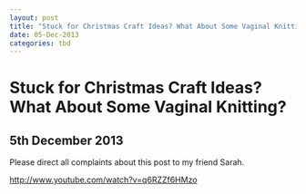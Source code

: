 ```yaml
---
layout: post
title: "Stuck for Christmas Craft Ideas? What About Some Vaginal Knitting?"
date: 05-Dec-2013
categories: tbd
---
```


# Stuck for Christmas Craft Ideas? What About Some Vaginal Knitting?

## 5th December 2013

Please direct all complaints about this post to my friend Sarah.

http://www.youtube.com/watch?v=q6RZZf6HMzo
